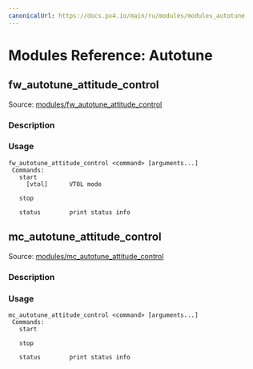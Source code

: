 ```yaml
---
canonicalUrl: https://docs.px4.io/main/ru/modules/modules_autotune
---
```


# Modules Reference: Autotune

## fw_autotune_attitude_control
Source: [modules/fw_autotune_attitude_control](https://github.com/PX4/PX4-Autopilot/tree/release/1.14/src/modules/fw_autotune_attitude_control)


### Description


<a id="fw_autotune_attitude_control_usage"></a>

### Usage
```
fw_autotune_attitude_control <command> [arguments...]
 Commands:
   start
     [vtol]      VTOL mode

   stop

   status        print status info
```
## mc_autotune_attitude_control
Source: [modules/mc_autotune_attitude_control](https://github.com/PX4/PX4-Autopilot/tree/release/1.14/src/modules/mc_autotune_attitude_control)


### Description


<a id="mc_autotune_attitude_control_usage"></a>

### Usage
```
mc_autotune_attitude_control <command> [arguments...]
 Commands:
   start

   stop

   status        print status info
```
